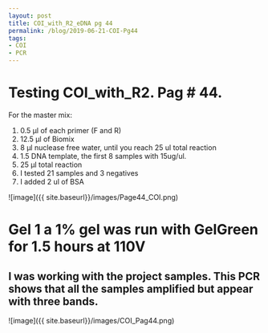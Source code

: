 ```yaml
---
layout: post
title: COI_with_R2_eDNA pg 44
permalink: /blog/2019-06-21-COI-Pg44
tags:
- COI
- PCR
---
```


# Testing COI_with_R2. Pag # 44.

For the master mix:

1. 0.5 µl of each primer (F and R)
2. 12.5 µl of Biomix
3. 8 µl nuclease free water, until you reach 25 ul total reaction
4. 1.5 DNA template, the first 8 samples with 15ug/ul.
5. 25 µl total reaction
6. I tested 21 samples and 3 negatives
7. I added 2 ul of BSA

![image]({{ site.baseurl}}/images/Page44_COI.png)

# Gel 1 a 1% gel was run with GelGreen for 1.5 hours at 110V

## I was working with the project samples. This PCR shows that all the samples amplified but appear with three bands.

![image]({{ site.baseurl}}/images/COI_Pag44.png)

